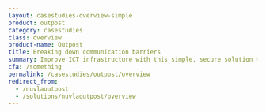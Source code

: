 ```yaml
---
layout: casestudies-overview-simple
product: outpost
category: casestudies
class: overview
product-name: Outpost
title: Breaking down communication barriers
summary: Improve ICT infrastructure with this simple, secure solution that ensures the delivery of up-to-date  content to any location.
cfa: /something
permalink: /casestudies/outpost/overview
redirect_from:
  - /nuvlaoutpost
  - /solutions/nuvlaoutpost/overview
---
```

